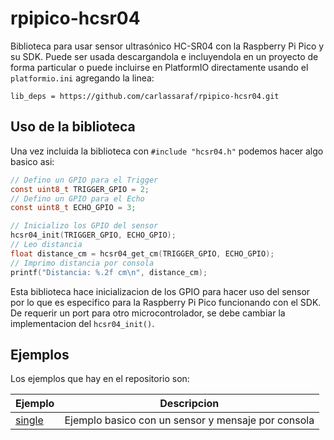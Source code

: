 # rpipico-hcsr04

Biblioteca para usar sensor ultrasónico HC-SR04 con la Raspberry Pi Pico y su SDK. Puede ser usada descargandola e incluyendola en un proyecto de forma particular
 o puede incluirse en PlatformIO directamente usando el `platformio.ini` agregando la linea:

```
lib_deps = https://github.com/carlassaraf/rpipico-hcsr04.git
```

## Uso de la biblioteca

Una vez incluida la biblioteca con `#include "hcsr04.h"` podemos hacer algo basico asi:

```c
// Defino un GPIO para el Trigger
const uint8_t TRIGGER_GPIO = 2;
// Defino un GPIO para el Echo
const uint8_t ECHO_GPIO = 3;

// Inicializo los GPIO del sensor
hcsr04_init(TRIGGER_GPIO, ECHO_GPIO);
// Leo distancia
float distance_cm = hcsr04_get_cm(TRIGGER_GPIO, ECHO_GPIO);
// Imprimo distancia por consola
printf("Distancia: %.2f cm\n", distance_cm);
```

Esta biblioteca hace inicializacion de los GPIO para hacer uso del sensor por lo que es especifico para la Raspberry Pi Pico funcionando con el SDK. De requerir un port para otro microcontrolador, se debe cambiar la implementacion del `hcsr04_init()`.

## Ejemplos

Los ejemplos que hay en el repositorio son:

| Ejemplo | Descripcion |
| --- | --- |
| [single](examples/single/main.c) | Ejemplo basico con un sensor y mensaje por consola |
